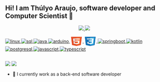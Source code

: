 ## Hi! I am Thúlyo Araujo, software developer and Computer Scientist 👋

<div align="center">
  <a href="https://github.com/ThulyoAraujo">
  <img height="180em" src="https://github-readme-stats.vercel.app/api?username=ThulyoAraujo&show_icons=true&theme=tokyonight&include_all_commits=true&count_private=true"/>
  <img height="180em" src="https://github-readme-stats.vercel.app/api/top-langs/?username=ThulyoAraujo&layout=compact&langs_count=7&theme=tokyonight"/>
</div>
<div style="display: inline_block"><br>
  <img align="center" alt="linux" height="30" width="40" src="https://cdn.jsdelivr.net/gh/devicons/devicon/icons/linux/linux-original.svg"> 
  <img align="center" alt="sql" height="30" width="40" src="https://cdn.jsdelivr.net/gh/devicons/devicon/icons/mysql/mysql-original-wordmark.svg"> 
  <img align="center" alt="java" height="30" width="40" src="https://cdn.jsdelivr.net/gh/devicons/devicon/icons/java/java-original.svg"> 
  <img align="center" alt="arduino" height="30" width="40" src="https://cdn.jsdelivr.net/gh/devicons/devicon/icons/arduino/arduino-original.svg"> 
  <img align="center" alt="HTML" height="30" width="40" src="https://raw.githubusercontent.com/devicons/devicon/master/icons/html5/html5-original.svg">
  <img align="center" alt="CSS" height="30" width="40" src="https://raw.githubusercontent.com/devicons/devicon/master/icons/css3/css3-original.svg">
  <img align="center" alt="springboot" height="40" width="40" src="https://img.icons8.com/color/512/spring-logo.png">
  <img align="center" alt="kotlin" height="30" width="30" src="https://encrypted-tbn0.gstatic.com/images?q=tbn:ANd9GcQ3u9r_UQkbLd1xDWkcDH6VGJgMQzYCpodsNg&usqp=CAU">
  <img align="center" alt="postgresql" height="30" width="30" src="https://www.postgresql.org/media/img/about/press/elephant.png">
  <img align="center" alt="javascript" height="30" width="30" src="https://logodownload.org/wp-content/uploads/2022/04/javascript-logo-4.png">
  <img align="center" alt="typescript" height="30" width="30" src="https://cdn-icons-png.flaticon.com/512/5968/5968381.png">
</div>
  
  ##
 
<div> 
  <a href = "mailto:thulyoaraujo14@gmail.com"><img src="https://img.shields.io/badge/-Gmail-%23333?style=for-the-badge&logo=gmail&logoColor=white" target="_blank"></a>
  <a href="https://www.linkedin.com/in/th%C3%BAlyo-araujo-97351617b/" target="_blank"><img src="https://img.shields.io/badge/-LinkedIn-%230077B5?style=for-the-badge&logo=linkedin&logoColor=white" target="_blank"></a> 
 
</div>

- 🔭 I currently work as a back-end software developer
